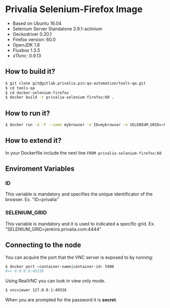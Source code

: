 Privalia Selenium-Firefox Image
=============================

* Based on Ubuntu 16.04
* Selenium Server Standalone 3.9.1-actinium
* Geckodriver 0.20.1
* Firefox version: 60.0
* OpenJDK 1.8
* Fluxbox 1.3.5
* x11vnc: 0.9.13

## How to build it?

``` bash
$ git clone git@gitlab.privalia.pin:qa-automation/tools-qa.git
$ cd tools-qa
$ cd docker-selenium-firefox
$ docker build -t privalia-selenium-firefox:60 . 
```

## How to run it?

``` bash
$ docker run -d -P --name mybrowser -e ID=mybrowser -e SELENIUM_GRID=<hub-address>:<hub-port> --dns <dns-address> privalia-selenium-firefox:60
```

## How to extend it?

In your Dockerfile include the next line
```FROM privalia-selenium-firefox:60```

## Enviroment Variables

### ID
This variable is mandatory and specifies the unique identificator of the browser.
Ex. "ID=privalia"

### SELENIUM_GRID
This variable is mandatory and it is used to indicated a specific grid.
Ex. "SELENIUM_GRID=jenkins.privalia.com:4444"

## Connecting to the node
You can acquire the port that the VNC server is exposed to by running:

``` bash
$ docker port <container-name|container-id> 5900
#=> 0.0.0.0:49338
```

Using RealVNC you can look in view only mode.

``` bash
$ vncviewer 127.0.0.1:49338
```

When you are prompted for the password it is __secret__.
